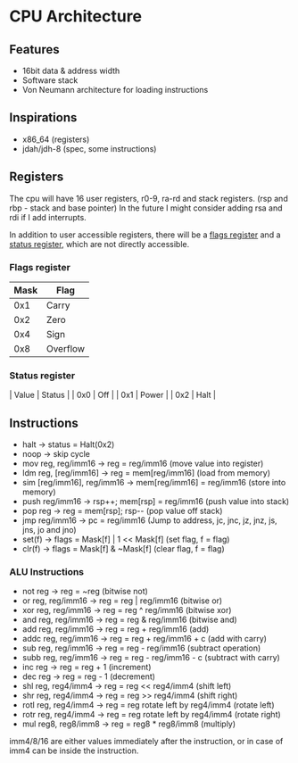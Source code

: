 # CPU Architecture

## Features
- 16bit data & address width
- Software stack
- Von Neumann architecture for loading instructions

## Inspirations
- x86\_64 (registers)
- jdah/jdh-8 (spec, some instructions)

## Registers
The cpu will have 16 user registers, r0-9, ra-rd and stack registers. (rsp and rbp - stack and base pointer) In the 
future I might consider adding rsa and rdi if I add interrupts.

In addition to user accessible registers, there will be a [flags register](#flags-register) and a
[status register](#status-register), which are not directly accessible.

### Flags register

| Mask | Flag     |
|------|----------|
| 0x1  | Carry    |
| 0x2  | Zero     |
| 0x4  | Sign     |
| 0x8  | Overflow |

### Status register

| Value | Status |
| 0x0   | Off    |
| 0x1   | Power  |
| 0x2   | Halt   |

## Instructions
- halt                       -> status = Halt(0x2)
- noop                       -> skip cycle
- mov reg, reg/imm16         -> reg = reg/imm16 (move value into register)
- ldm reg, [reg/imm16]       -> reg = mem\[reg/imm16] (load from memory)
- sim [reg/imm16], reg/imm16 -> mem\[reg/imm16] = reg/imm16 (store into memory)
- push reg/imm16             -> rsp++; mem[rsp] = reg/imm16 (push value into stack)
- pop reg                    -> reg = mem[rsp]; rsp-- (pop value off stack)
- jmp reg/imm16              -> pc = reg/imm16 (Jump to address, jc, jnc, jz, jnz, js, jns, jo and jno)
- set(f)                     -> flags = Mask[f] | 1 << Mask\[f] (set flag, f = flag)
- clr(f)                     -> flags = Mask[f] & ~Mask\[f] (clear flag, f = flag)

### ALU Instructions
- not reg                    -> reg = ~reg (bitwise not)
- or reg, reg/imm16          -> reg = reg | reg/imm16 (bitwise or)
- xor reg, reg/imm16         -> reg = reg ^ reg/imm16 (bitwise xor)
- and reg, reg/imm16         -> reg = reg & reg/imm16 (bitwise and)
- add reg, reg/imm16         -> reg = reg + reg/imm16 (add)
- addc reg, reg/imm16        -> reg = reg + reg/imm16 + c (add with carry)
- sub reg, reg/imm16         -> reg = reg - reg/imm16 (subtract operation)
- subb reg, reg/imm16        -> reg = reg - reg/imm16 - c (subtract with carry)
- inc reg                    -> reg = reg + 1 (increment)
- dec reg                    -> reg = reg - 1 (decrement)
- shl reg, reg4/imm4         -> reg = reg << reg4/imm4 (shift left)
- shr reg, reg4/imm4         -> reg = reg >> reg4/imm4 (shift right)
- rotl reg, reg4/imm4        -> reg = reg rotate left by reg4/imm4 (rotate left)
- rotr reg, reg4/imm4        -> reg = reg rotate left by reg4/imm4 (rotate right)
- mul reg8, reg8/imm8        -> reg = reg8 * reg8/imm8 (multiply)

imm4/8/16 are either values immediately after the instruction, or in case of imm4 can be inside the instruction.
